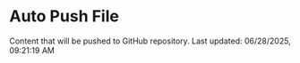 # Auto Push File

Content that will be pushed to GitHub repository.
Last updated: 06/28/2025, 09:21:19 AM